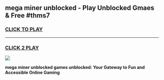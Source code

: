 
## mega miner unblocked - Play Unblocked Gmaes & Free #thms7
<h3>
<a href="https://news.freeplayer.one?title=mega_miner_unblocked&ref=24F">CLICK TO PLAY</a></h3>
<hr>

<h3>
<a href="https://news.freeplayer.one?title=mega_miner_unblocked&ref=24F">CLICK 2 PLAY</a>
  
</h3>

<a href="https://news.freeplayer.one?title=mega_miner_unblocked&ref=24F/"><img src="https://clearcache.store/games.png"></a>


**mega miner unblocked games unblocked: Your Gateway to Fun and Accessible Online Gaming**
